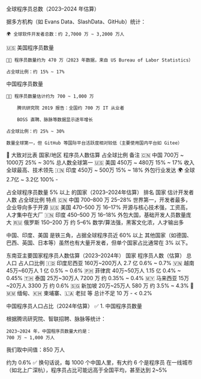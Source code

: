 

全球程序员总数（2023–2024 年估算）

据多方机构（如 Evans Data、SlashData、GitHub）统计：

    🌍 全球软件开发者总数：约 2,7000 万 ~ 3,2000 万人


🇺🇸 美国程序员数量

    👨‍💻 程序员数量约为 470 万（2023 年数据，来自 US Bureau of Labor Statistics）

    占全球比例：约 15% ~ 17%


中国程序员数量

    👨‍💻 程序员数量估计约为 700 ~ 1,000 万

        腾讯研究院 2019 报告：全国约 700 万 IT 从业者

        BOSS 直聘、脉脉等数据显示逐年增长

    占全球比例：约 25% ~ 30%

    数量全球第一，但 GitHub 等国际平台活跃度相对较低（主要使用国内平台如 Gitee）



🔢 大致对比表
国家/地区	程序员人数估算	占全球比例	备注
🇨🇳 中国	700万 ~ 1000万	25% ~ 30%	总人数全球第一
🇺🇸 美国	450万 ~ 480万	15% ~ 17%	收入全球最高、技术领先
🇮🇳 印度	450万 ~ 500万	15% ~ 18%	外包行业发达
🌍 全球	2.7亿 ~ 3.2亿	100%	-



占全球程序员数量 5% 以上 的国家（2023–2024年估算）
排名	国家	估计开发者人数	占全球比例	特点
🇨🇳 中国	700–800 万	25–28%	世界第一，开发者最多，企业导向多于开源
🇺🇸 美国	470–500 万	16–17%	开源与核心技术强，工资高，人才集中在大厂
🇮🇳 印度	450–500 万	16–18%	外包大国，基础开发人员数量庞大
🇷🇺 俄罗斯	150–200 万	约 5–6%	数学/算法强，黑客文化浓，人才输出多


中国、印度、美国 是铁三角，占据全球程序员近 60% 以上
其他国家（如德国、巴西、英国、日本等）虽然也有大量开发者，但单个国家占比通常在 3% 以下。




东南亚主要国家程序员人数估算（2023–2024年）
国家	程序员人数（估算）	总人口	占人口比例
🇮🇩 印度尼西亚	160万~200万人	2.7 亿	0.6% ~ 0.7%
🇻🇳 越南	45万~60万人	1 亿	0.5% ~ 0.6%
🇵🇭 菲律宾	40万~50万人	1.15 亿	0.4% ~ 0.45%
🇹🇭 泰国	25万~30万人	7200 万	约 0.35% ~ 0.4%
🇲🇾 马来西亚	15万~20万人	3300 万	约 0.6%
🇸🇬 新加坡	20万~25万人	580 万	约 3.5% ~ 4.3% 🚀
🇲🇲 缅甸、🇰🇭 柬埔寨、🇱🇦 老挝 等	总计不足 10 万	-	< 0.2%



中国程序员人口占比（2024年估算）
✅ 1. 中国程序员数量

根据腾讯研究院、智联招聘、脉脉等统计：

    2023~2024 年，中国程序员数量大约是：
    700 万 ~ 1,000 万人

我们取中间值：850 万人

约为 0.6%
✅ 换句话说，每 1000 个中国人里，有大约 6 个是程序员
在一线城市（如北上广深杭），程序员占比可能远高于全国平均，甚至达到 2~5%
